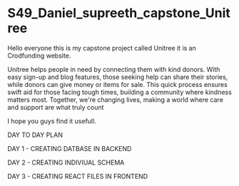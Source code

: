 # S49_Daniel_supreeth_capstone_Unitree
Hello everyone this is my capstone project called Unitree it is an Crodfunding website.

Unitree helps people in need by connecting them with kind donors. With easy sign-up and blog features, those seeking help can share their stories, while donors can give money or items for sale. This quick process ensures swift aid for those facing tough times, building a community where kindness matters most. Together, we're changing lives, making a world where care and support are what truly count

I hope you guys find it usefull.

DAY TO DAY PLAN 

DAY 1 - CREATING DATBASE IN BACKEND

DAY 2 - CREATING INDIVIUAL SCHEMA

DAY 3 - CREATING REACT FILES IN FRONTEND
